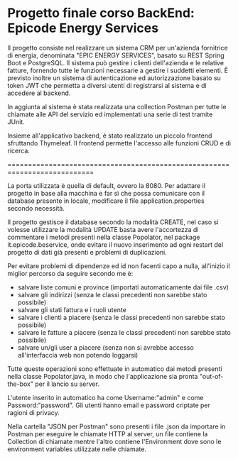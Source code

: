 # Progetto finale corso BackEnd: Epicode Energy Services

Il progetto consiste nel realizzare un sistema CRM per un'azienda fornitrice di energia, denominata "EPIC ENERGY SERVICES", basato su REST Spring Boot e PostgreSQL.
Il sistema può gestire i clienti dell'azienda e le relative fatture, fornendo tutte le funzioni necessarie a gestire i suddetti elementi.
È previsto inoltre un sistema di autenticazione ed autorizzazione basato su token JWT che permetta a diversi utenti di registrarsi al sistema e di accedere al backend.

In aggiunta al sistema è stata realizzata una collection Postman per tutte le chiamate alle API del servizio ed implementati una serie di test tramite JUnit.

Insieme all'applicativo backend, è stato realizzato un piccolo frontend sfruttando Thymeleaf.
Il frontend permette l'accesso alle funzioni CRUD e di ricerca.



===========================================================================

La porta utilizzata è quella di default, ovvero la 8080.
Per adattare il progetto in base alla macchina e far sì che possa comunicare con il database presente in locale, modificare il file application.properties secondo necessità.

Il progetto gestisce il database secondo la modalità CREATE, nel caso si volesse utilizzare la modalità UPDATE basta avere l'accortezza di commentare i metodi presenti nella classe Popolator, nel package it.epicode.beservice, onde evitare il nuovo inserimento ad ogni restart del progetto di dati già presenti e problemi di duplicazioni.

Per evitare problemi di dipendenze ed id non facenti capo a nulla, all'inizio il miglior percorso da seguire secondo me è:
- salvare liste comuni e province (importati automaticamente dai file .csv)
- salvare gli indirizzi (senza le classi precedenti non sarebbe stato possibile)
- salvare gli stati fattura e i ruoli utente
- salvare i clienti a piacere (senza le classi precedenti non sarebbe stato possibile) 
- salvare le fatture a piacere (senza le classi precedenti non sarebbe stato possibile) 
- salvare un/gli user a piacere (senza non si avrebbe accesso all'interfaccia web non potendo loggarsi)

Tutte queste operazioni sono effettuate in automatico dai metodi presenti nella classe Popolator.java, in modo che l'applicazione sia pronta "out-of-the-box" per il lancio su server.

L'utente inserito in automatico ha come Username:"admin" e come Password:"password".
Gli utenti hanno email e password criptate per ragioni di privacy.

Nella cartella "JSON per Postman" sono presenti i file .json da importare in Postman per eseguire le chiamate HTTP al server, un file contiene la Collection di chiamate mentre l'altro contiene l'Environment dove sono le environment variables utilizzate nelle chiamate.
